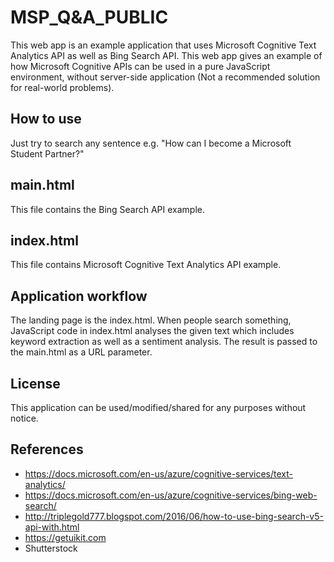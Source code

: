 # MSP_Q&A_PUBLIC
This web app is an example application that uses Microsoft Cognitive Text Analytics API as well as Bing Search API. This web app gives an example of how Microsoft Cognitive APIs can be used in a pure JavaScript environment, without server-side application (Not a recommended solution for real-world problems).


## How to use
Just try to search any sentence e.g. "How can I become a Microsoft Student Partner?"

## main.html
This file contains the Bing Search API example.
## index.html
This file contains Microsoft Cognitive Text Analytics API example.

## Application workflow
The landing page is the index.html. When people search something, JavaScript code in index.html analyses the given text which includes keyword extraction as well as a sentiment analysis. The result is passed to the main.html as a URL parameter.


## License
This application can be used/modified/shared for any purposes without notice.

## References
* https://docs.microsoft.com/en-us/azure/cognitive-services/text-analytics/
* https://docs.microsoft.com/en-us/azure/cognitive-services/bing-web-search/
* http://triplegold777.blogspot.com/2016/06/how-to-use-bing-search-v5-api-with.html
* https://getuikit.com
* Shutterstock
